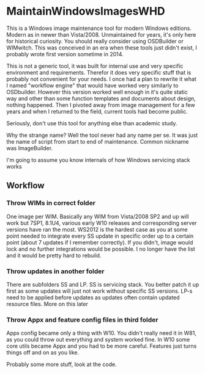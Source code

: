 # MaintainWindowsImagesWHD

This is a Windows image maintenance tool for modern Windows editions. Modern as in newer than Vista/2008. Unmaintained for years, it's only here for historical curiosity. You should really consider using OSDBuilder or WIMwitch. This was conceived in an era when these tools just didn't exist, I probably wrote first version sometime in 2014.

This is not a generic tool, it was built for internal use and very specific environment and requirements. Therefor it does very specific stuff that is probably not convenient for your needs. I once had a plan to rewrite it what I named "workflow engine" that would have worked very similarly to OSDbuilder. However this version worked well enough in it's quite static way and other than some function templates and documents about design, nothing happened. Then I pivoted away from image management for a few years and when I returned to the field, current tools had become public.

Seriously, don't use this tool for anything else than academic study.

Why the strange name? Well the tool never had any name per se. It was just the name of script from start to end of maintenance. Common nickname was ImageBuilder.

I'm going to assume you know internals of how Windows servicing stack works

## Workflow

### Throw WIMs in correct folder
One image per WIM. Basically any WIM from Vista/2008 SP2 and up will work but 7SP1, 8.1U4, various early W10 releases and corresponding server versions have ran the most. WS2012 is the hardest case as you at some point needed to integrate every SS update in specific order up to a certain point (about 7 updates if I remember correctly). If you didn't, image would lock and no further integrations would be possible. I no longer have the list and it would be pretty hard to rebuild.
### Throw updates in another folder
There are subfolders SS and LP. SS is servicing stack. You better patch it up first as some updates will just not work without specific SS versions. LP-s need to be applied before updates as updates often contain updated resource files. More on this later
### Throw Appx and feature config files in third folder
Appx config became only a thing with W10. You didn't really need it in W81, as you could throw out everything and system worked fine. In W10 some core utils became Appx and you had to be more careful.
Features just turns things off and on as you like.

Probably some more stuff, look at the code.
